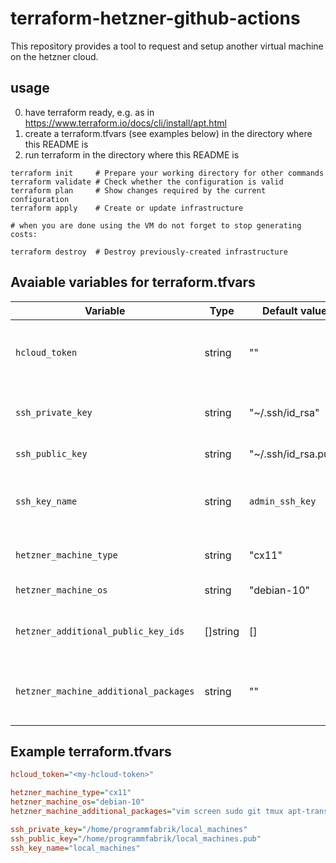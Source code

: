 # terraform-hetzner-github-actions

This repository provides a tool to request and setup another virtual machine on the hetzner cloud.

## usage

0. have terraform ready, e.g. as in https://www.terraform.io/docs/cli/install/apt.html
1. create a terraform.tfvars (see examples below) in the directory where this README is
2. run terraform in the directory where this README is

```
terraform init     # Prepare your working directory for other commands
terraform validate # Check whether the configuration is valid
terraform plan     # Show changes required by the current configuration
terraform apply    # Create or update infrastructure

# when you are done using the VM do not forget to stop generating costs:

terraform destroy  # Destroy previously-created infrastructure
```

## Avaiable variables for terraform.tfvars

| Variable | Type | Default value | Description |
|----------|------|---------------|-------------|
| `hcloud_token` | string | "" | Defines the authentication token with which new machines are registered with the [hetzner cloud](https://www.hetzner.com/cloud) project - security - api-token |
| `ssh_private_key` | string | "~/.ssh/id_rsa" | Path to a private key on the host where you call terraform. Will be saved in the cloud and on the machines provisioned. |
| `ssh_public_key` | string | "~/.ssh/id_rsa.pub" | Like `ssh_private_key`, but the public part of the key. |
| `ssh_key_name` | string | `admin_ssh_key` | Choose an arbitrary unique name for the ssh key added to the hetzner cloud (the key found with ssh_private_key and ssh_public_key). |
| `hetzner_machine_type` | string | "cx11" | https://www.hetzner.com/cloud - prices. minimal: cx11, running easydb5: cx41 |
| `hetzner_machine_os` | string | "debian-10" | Defines the machine operating system to be installed. |
| `hetzner_additional_public_key_ids` | []string | [] | Adds public keys to the server that are already registered with hetzner in the project of the hcloud_token |
| `hetzner_machine_additional_packages` | string | "" | Defines additional packages that must be installed on the machine. Each package name must be separated by a space ` `. |

## Example terraform.tfvars

```ini
hcloud_token="<my-hcloud-token>"

hetzner_machine_type="cx11"
hetzner_machine_os="debian-10"
hetzner_machine_additional_packages="vim screen sudo git tmux apt-transport-https ca-certificates curl gnupg lsb-release pass"

ssh_private_key="/home/programmfabrik/local_machines"
ssh_public_key="/home/programmfabrik/local_machines.pub"
ssh_key_name="local_machines"
```

